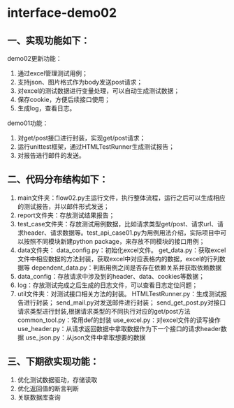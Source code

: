 # interface-demo02

## 一、实现功能如下：
demo02更新功能：
1. 通过excel管理测试用例；
2. 支持json、图片格式作为body发送post请求；
3. 对excel的测试数据进行变量处理，可以自动生成测试数据；
4. 保存cookie，方便后续接口使用；
5. 生成log，查看日志。

demo01功能：
1. 对get/post接口进行封装，实现get/post请求；
2. 运行unittest框架，通过HTMLTestRunner生成测试报告；
3. 对报告进行邮件的发送。

## 二、代码分布结构如下：
    
1. main文件夹：flow02.py主运行文件，执行整体流程，运行之后可以生成相应的测试报告，并以邮件形式发送；  
2. report文件夹：存放测试结果报告；
3. test_case文件夹：存放测试用例数据，比如请求类型get/post、请求url、请求header、请求数据等。test_api_case01.py为用例用法介绍，实际项目中可以按照不同模块新建python package，来存放不同模块的接口用例；
4. data文件夹：
    data_config.py：初始化excel文件。
    get_data.py：获取excel文件中相应数据的方法封装，获取excel中对应表格内的数据，excel的行列数据等
    dependent_data.py：判断用例之间是否存在依赖关系并获取依赖数据
5. data_config：存放请求中涉及到的header、data、cookies等数据；
6. log：存放测试完成之后生成的日志文件，可以查看日志定位问题；
7. util文件夹：对测试接口相关方法的封装。
    HTMLTestRunner.py：生成测试报告进行封装；
    send_mail.py对发送邮件进行封装；
    send_get_post.py对接口请求类型进行封装,根据请求类型的不同执行对应的get/post方法
    common_tool.py：常用def的封装
    use_excel.py：对excel文件的读写操作
    use_header.py：从请求返回数据中拿取数据作为下一个接口的请求header数据
    use_json.py：从json文件中拿取想要的数据

## 三、下期欲实现功能：
1. 优化测试数据驱动，存储读取
2. 优化返回值的断言判断
3. 关联数据库查询
